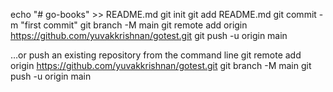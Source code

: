 echo "# go-books" >> README.md
git init
git add README.md
git commit -m "first commit"
git branch -M main
git remote add origin https://github.com/yuvakkrishnan/gotest.git
git push -u origin main




…or push an existing repository from the command line
git remote add origin https://github.com/yuvakkrishnan/gotest.git
git branch -M main
git push -u origin main